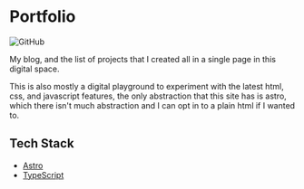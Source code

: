 # Portfolio

![GitHub][license]

My blog, and the list of projects that I created all in a single page
in this digital space.

This is also mostly a digital playground to experiment with the latest
html, css, and javascript features, the only abstraction that this site
has is astro, which there isn't much abstraction and I can opt in to
a plain html if I wanted to.

## Tech Stack

- [Astro]
- [TypeScript]

[license]: https://img.shields.io/github/license/fujiwaracj/portfolio
[astro]: https://astro.build
[typescript]: https://typescriptlang.org
